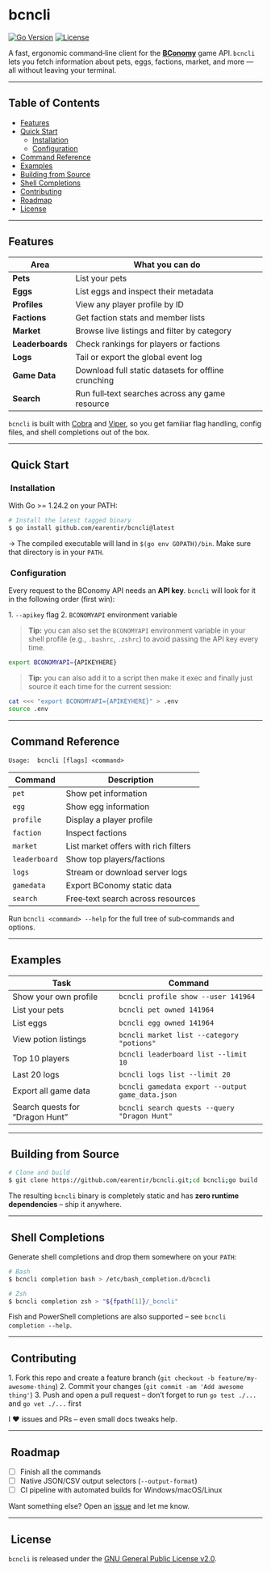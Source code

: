 # **bcncli**

[![Go Version](https://img.shields.io/badge/go-1.24.2-blue?logo=go)](https://go.dev/) [![License](https://img.shields.io/badge/license-GPL--2.0-blue)](LICENSE)

A fast, ergonomic command‑line client for the **[BConomy](https://bconomy.net)** game API. `bcncli` lets you fetch information about pets, eggs, factions, market, and more — all without leaving your terminal.

---

## Table of Contents

* [Features](#features)
* [Quick Start](#quick-start)
  * [Installation](#installation)
  * [Configuration](#configuration)
* [Command Reference](#command-reference)
* [Examples](#examples)
* [Building from Source](#building-from-source)
* [Shell Completions](#shell-completions)
* [Contributing](#contributing)
* [Roadmap](#roadmap)
* [License](#license)

---

## Features

| Area             | What you can do                                     |
| ---------------- | --------------------------------------------------- |
| **Pets**         | List your pets                                      |
| **Eggs**         | List eggs and inspect their metadata                |
| **Profiles**     | View any player profile by ID                       |
| **Factions**     | Get faction stats and member lists                  |
| **Market**       | Browse live listings and filter by category         |
| **Leaderboards** | Check rankings for players or factions              |
| **Logs**         | Tail or export the global event log                 |
| **Game Data**    | Download full static datasets for offline crunching |
| **Search**       | Run full‑text searches across any game resource     |

`bcncli` is built with [Cobra](https://github.com/spf13/cobra) and [Viper](https://github.com/spf13/viper), so you get familiar flag handling, config files, and shell completions out of the box.

---

##  Quick Start

###  Installation

With Go >= 1.24.2 on your PATH:

```bash
# Install the latest tagged binary
$ go install github.com/earentir/bcncli@latest
```

→ The compiled executable will land in `$(go env GOPATH)/bin`. Make sure that directory is in your `PATH`.

###  Configuration

Every request to the BConomy API needs an **API key**. `bcncli` will look for it in the following order (first win):

1. `--apikey` flag
2. `BCONOMYAPI` environment variable

> **Tip:**  you can also set the `BCONOMYAPI` environment variable in your shell profile (e.g., `.bashrc`, `.zshrc`) to avoid passing the API key every time.

```bash
export BCONOMYAPI={APIKEYHERE}
```

> **Tip:**  you can also add it to a script then make it exec and finally just source it each time for the current session:

```bash
cat <<< "export BCONOMYAPI={APIKEYHERE}" > .env
source .env
```

---

##  Command Reference

```text
Usage:  bcncli [flags] <command>
```

| Command       | Description                          |
| ------------- | ------------------------------------ |
| `pet`         | Show pet information                 |
| `egg`         | Show egg information                 |
| `profile`      | Display a player profile              |
| `faction`     | Inspect factions                     |
| `market`      | List market offers with rich filters  |
| `leaderboard` | Show top players/factions            |
| `logs`        | Stream or download server logs       |
| `gamedata`    | Export BConomy static data           |
| `search`      | Free‑text search across resources    |

Run `bcncli <command> --help` for the full tree of sub‑commands and options.

---

##  Examples

| Task                            | Command                                          |
| ------------------------------- | ------------------------------------------------ |
| Show your own profile            | `bcncli profile show --user 141964`               |
| List your pets                  | `bcncli pet owned 141964`                        |
| List eggs                       | `bcncli egg owned 141964`                        |
| View potion listings            | `bcncli market list --category "potions"`        |
| Top 10 players                  | `bcncli leaderboard list --limit 10`             |
| Last 20 logs                    | `bcncli logs list --limit 20`                    |
| Export all game data            | `bcncli gamedata export --output game_data.json` |
| Search quests for “Dragon Hunt” | `bcncli search quests --query "Dragon Hunt"`     |

---

##  Building from Source

```bash
# Clone and build
$ git clone https://github.com/earentir/bcncli.git;cd bcncli;go build
```

The resulting `bcncli` binary is completely static and has **zero runtime dependencies** – ship it anywhere.

---

##  Shell Completions

Generate shell completions and drop them somewhere on your `PATH`:

```bash
# Bash
$ bcncli completion bash > /etc/bash_completion.d/bcncli

# Zsh
$ bcncli completion zsh > "${fpath[1]}/_bcncli"
```

Fish and PowerShell completions are also supported – see `bcncli completion --help`.

---

##  Contributing

1. Fork this repo and create a feature branch (`git checkout -b feature/my-awesome-thing`)
2. Commit your changes (`git commit -am 'Add awesome thing'`)
3. Push and open a pull request – don’t forget to run `go test ./...` and `go vet ./...` first

I ❤️ issues and PRs – even small docs tweaks help.

---

##  Roadmap

* [ ] Finish all the commands
* [ ] Native JSON/CSV output selectors (`--output-format`)
* [ ] CI pipeline with automated builds for Windows/macOS/Linux

Want something else? Open an [issue](https://github.com/earentir/bcncli/issues) and let me know.

---

##  License

`bcncli` is released under the [GNU General Public License v2.0](LICENSE).
